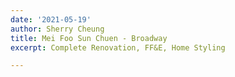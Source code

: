 ```yaml
---
date: '2021-05-19'
author: Sherry Cheung
title: Mei Foo Sun Chuen - Broadway
excerpt: Complete Renovation, FF&E, Home Styling

---
```

